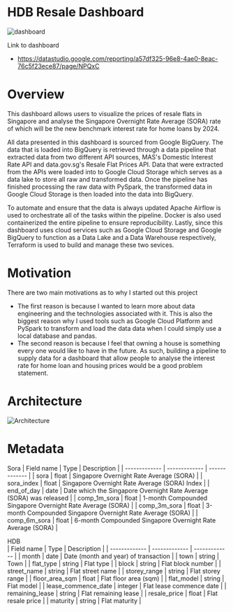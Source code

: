 # HDB Resale Dashboard

![dashboard](https://user-images.githubusercontent.com/61530179/180374038-08226b0a-1b57-443b-83ab-6ace26c6b168.png)


Link to dashboard
- https://datastudio.google.com/reporting/a57df325-96e8-4ae0-8eac-76c5f23ece87/page/NPQxC

# Overview

This dashboard allows users to visualize the prices of resale flats in Singapore and analyse the Singapore Overnight Rate Average (SORA) rate of which will be the new benchmark interest rate for home loans by 2024.

All data presented in this dashboard is sourced from Google BigQuery. The data that is loaded into BigQuery is retrieved through a data pipeline that extracted data from two different API sources, MAS's Domestic Interest 
Rate API and data.gov.sg's Resale Flat Prices API. Data that were extracted from the APIs were loaded into to Google Cloud Storage which serves as a data lake to store all raw and transformed data. Once the pipeline has finished
processing the raw data with PySpark, the transformed data in Google Cloud Storage is then loaded into the data into BigQuery.

To automate and ensure that the data is always updated Apache Airflow is used to orchestrate all of the tasks within the pipeline. Docker is also used containerized the entire pipeline to ensure reproducibility. Lastly, since this 
dashboard uses cloud services such as Google Cloud Storage and Google BigQuery to function as a Data Lake and a Data Warehouse respectively, Terraform is used to build and manage these two sevices.

# Motivation

There are two main motivations as to why I started out this project

- The first reason is because I wanted to learn more about data engineering and the technologies associated with it. This is also the biggest reason why I used tools such as Google Cloud Platform and PySpark to transform and load the data data when I could simply use a local database and pandas.
- The second reason is because I feel that owning a house is something every one would like to have in the future. As such, building a pipeline to supply data for a dashboard that allow people to analyse the interest rate for home loan and housing prices would be a good problem statement.

# Architecture

![Architecture](https://user-images.githubusercontent.com/61530179/180378899-fd990169-caf5-474e-ad30-6630b47ff5c4.png)


# Metadata

Sora
| Field name | Type | Description |
| ------------- | ------------- | ------------- |
|  sora  | float | Singapore Overnight Rate Average (SORA) |
| sora_index | float | Singapore Overnight Rate Average (SORA) Index |
| end_of_day | date | Date which the Singapore Overnight Rate Average (SORA) was released |
| comp_1m_sora | float | 1-month Compounded Singapore Overnight Rate Average (SORA) |
| comp_3m_sora | float | 3-month Compounded Singapore Overnight Rate Average (SORA) |
| comp_6m_sora | float | 6-month Compounded Singapore Overnight Rate Average (SORA) |

HDB  
| Field name | Type | Description |
| ------------- | ------------- | ------------- |
| month | date | Date (month and year) of transaction |
| town | string | Town |
| flat_type | string | Flat type |
| block | string | Flat block number |
| street_name | string | Flat street name |
| storey_range | string | Flat storey range |
| floor_area_sqm | float | Flat floor area (sqm) |
| flat_model | string | Flat model |
| lease_commence_date | integer | Flat lease commence date |
| remaining_lease | string | Flat remaining lease |
| resale_price | float | Flat resale price |
| maturity | string | Flat maturity |
